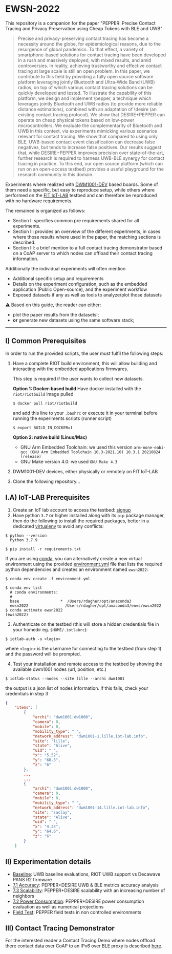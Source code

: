 # EWSN-2022

This repository is a companion for the paper "PEPPER: Precise Contact Tracing and
Privacy Preservation using Cheap Tokens with BLE and UWB"

> Precise and privacy-preserving contact tracing has become a necessity around the globe,
> for epidemiological reasons, due to the resurgence of global pandemics. To that effect,
> a variety of smartphone-based solutions for contact tracing have been developed in a rush
> and massively deployed, with mixed results, and amid controversies. In reality, achieving
> trustworthy and effective contact tracing at large scale is still an open problem.
> In this paper, we contribute to this field by providing a fully open source software platform leveraging jointly Bluetooth and Ultra-Wide Band (UWB) radios, on top of which various contact tracing solutions can be quickly developed and tested.
> To illustrate the capability of this platform,
> we design and implement \pepper, a technique which leverages jointly Bluetooth and UWB radios (to provide more reliable distance estimations), combined with an adaptation of \desire (an existing contact tracing protocol).
> We show that DESIRE+PEPPER can operate on cheap physical tokens based on low-power microcontrollers.
> We evaluate the complementarity of Bluetooth and UWB in this context, via experiments mimicking various scenarios relevant for contact tracing.
> We show that compared to using only BLE, UWB-based contact event classification can decrease false negatives, but tends to increase false positives.
> Our results suggest that, while DESIRE+PEPPER improves precision over state-of-the-art, further research is required to harness UWB-BLE synergy for contact tracing in practice.
> To this end, our open source platform (which can run on an open-access testbed) provides a useful playground for the research community in this domain.

Experiments where realized with [DWM1001-DEV](https://www.decawave.com/product/mdek1001-deployment-kit/) based boards.
Some of them need a specific, but easy to reproduce setup, while others where performed on the [FIT IoT-LAB](https://www.iot-lab.info/) testbed
and can therefore be reproduced with no hardware requirements.

The remained is organized as follows:

- Section I: specifies common pre requirements shared for all experiments.
- Section II: provides an overview of the different experiments, in cases where those results where used in the paper,
  the matching sections is described.
- Section III: a brief mention to a full contact tracing demonstrator based on a CoAP server to which nodes can offload
  their contact tracing information.

Additionally the individual experiments will often mention

- Additional specific setup and requirements
- Details on the experiment configuration, such as the embedded application (Public Open-source), and the experiment workflow
- Exposed datasets if any as well as tools to analyze/plot those datasets

:warning: Based on this guide, the reader can either:
  - plot the paper results from the datasetsI;
  - **or** generate new datasets using the same software stack;

---

## I) Common Prerequisites
In order to run the provided scripts, the user must fulfil the following steps:

1. Have a complete RIOT build environment, this will allow building and interacting
   with the embedded applications firmwares.

   This step is required if the user wants to collect new datasets.

   **Option 1: Docker-based build**
   Have docker installed with the `riot/riotbuild` image pulled

   ```shell
   $ docker pull riot/riotbuild
   ```
   and add this line to your `.bashrc` or execute it in your terminal before running the experiments scripts (runner script)

   ```shell
   $ export BUILD_IN_DOCKER=1
   ```

   **Option 2: native build (Linux/Mac)**
   - GNU Arm Embedded Toolchain: we used this version `arm-none-eabi-gcc (GNU Arm Embedded Toolchain 10.3-2021.10) 10.3.1 20210824 (release)`
   - GNU Make version 4.0: we used `GNU Make 4.3`

2. DWM1001-DEV devices, either physically or remotely on FIT IoT-LAB

3. Clone the following repository...

## I.A) IoT-LAB Prerequisites

1. Create an IoT lab account to access the testbed: [signup](https://www.iot-lab.info/testbed/signup)
2. Have python `3.7` or higher installed along with its `pip` package manager, then do the following to install the required packages, better in a dedicated [virtualenv](https://docs.python.org/3/tutorial/venv.html) to avoid any conflicts:

  ```shell
  $ python --version
    Python 3.7.9

  $ pip install -r requirements.txt
  ```

  If you are using [conda](https://docs.conda.io/projects/conda/en/latest/index.html), you can alternatively create a new virtual environment using the provided [environment.yml](./environment.yml) file that lists the required python dependencies and creates an environment named `ewsn2022`:

  ```shell
  $ conda env create -f environment.yml

  $ conda env list
    # conda environments:
    #
    base                  *  /Users/rdagher/opt/anaconda3
    ewsn2022                /Users/rdagher/opt/anaconda3/envs/ewsn2022
  $ conda activate ewsn2022
 (ewsn2022)
  ```

3. Authenticate on the testbed (this will store a hidden credentials file in your homedir eg. `$HOME/.iotlabrc`):

  ```shell
  $ iotlab-auth -u <login>
  ```
  where `<login>` is the username for connecting to the testbed (from step 1) and the password will be prompted.

4. Test your installation and remote access to the testbed by showing the available dwm1001 nodes (url, position, etc.)

  ```shell
  $ iotlab-status --nodes --site lille --archi dwm1001
  ```
the output is a json list of nodes information. If this fails, check your credentials in step 3

  ```json
  {
      "items": [
          {
              "archi": "dwm1001:dw1000",
              "camera": 0,
              "mobile": 0,
              "mobility_type": " ",
              "network_address": "dwm1001-1.lille.iot-lab.info",
              "site": "lille",
              "state": "Alive",
              "uid": " ",
              "x": "5.52",
              "y": "68.3",
              "z": "6"
          },
          ...
          ...
          {
              "archi": "dwm1001:dw1000",
              "camera": 0,
              "mobile": 0,
              "mobility_type": " ",
              "network_address": "dwm1001-14.lille.iot-lab.info",
              "site": "saclay",
              "state": "Alive",
              "uid": " ",
              "x": "4.34",
              "y": "64.6",
              "z": "6"
          }
      ]
  ```

## II) Experimentation details

- [Baseline](experiments/baseline/README.md): UWB baseline evaluations, RIOT UWB support vs Decawave PANS R2 firmware
- [7.1 Accuracy](experiments/accuracy/README.md): PEPPER+DESIRE UWB & BLE metrics accuracy analysis
- [7.3 Scalability](experiments/scalability/README.md): PEPPER+DESIRE scalability with an increasing number of neighbors
- [7.2 Power Consumption](experiments/power-consumption/README.md): PEPPER+DESIRE power consumption evaluation as well as numerical projections
- [Field Test](experiments/field-test/README.md): PEPPER field tests in non controlled environments

## III) Contact Tracing Demonstrator

For the interested reader a Contact Tracing Demo where nodes offload there
contact data over CoAP to an IPv6 over BLE proxy is described [here](https://anonymous.4open.science/r/EWSN-pepper-D6AD/apps/pepper_demo/README.md).
